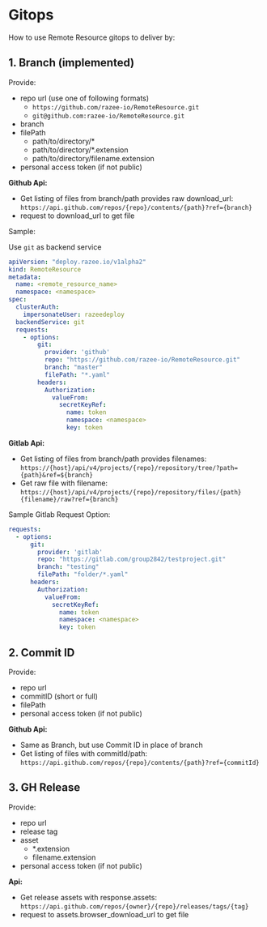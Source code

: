 # Gitops

How to use Remote Resource gitops to deliver by:

## 1. Branch (implemented)

Provide:

* repo url (use one of following formats)
  * `https://github.com/razee-io/RemoteResource.git`
  * `git@github.com:razee-io/RemoteResource.git`
* branch
* filePath
  * path/to/directory/*
  * path/to/directory/*.extension
  * path/to/directory/filename.extension
* personal access token (if not public)

**Github Api:**

* Get listing of files from branch/path provides raw download_url: `https://api.github.com/repos/{repo}/contents/{path}?ref={branch}`
* request to download_url to get file

Sample:

Use `git` as backend service

```yaml
apiVersion: "deploy.razee.io/v1alpha2"
kind: RemoteResource
metadata:
  name: <remote_resource_name>
  namespace: <namespace>
spec:
  clusterAuth:
    impersonateUser: razeedeploy
  backendService: git
  requests:
    - options:
        git:
          provider: 'github'
          repo: "https://github.com/razee-io/RemoteResource.git"
          branch: "master"
          filePath: "*.yaml"
        headers:
          Authorization:
            valueFrom:
              secretKeyRef:
                name: token
                namespace: <namespace>
                key: token
```

**Gitlab Api:**

* Get listing of files from branch/path provides filenames: `https://{host}/api/v4/projects/{repo}/repository/tree/?path={path}&ref=${branch}`
* Get raw file with filename: `https://{host}/api/v4/projects/{repo}/repository/files/{path}{filename}/raw?ref={branch}`

Sample Gitlab Request Option:

```yaml
requests:
  - options:
      git:
        provider: 'gitlab'
        repo: "https://gitlab.com/group2842/testproject.git"
        branch: "testing"
        filePath: "folder/*.yaml"
      headers:
        Authorization:
          valueFrom:
            secretKeyRef:
              name: token
              namespace: <namespace>
              key: token
```

## 2. Commit ID

Provide:

* repo url
* commitID (short or full)
* filePath
* personal access token (if not public)

**Github Api:**

* Same as Branch, but use Commit ID in place of branch
* Get listing of files with commitId/path: `https://api.github.com/repos/{repo}/contents/{path}?ref={commitId}`

## 3. GH Release

Provide:

* repo url
* release tag
* asset
  * *.extension
  * filename.extension
* personal access token (if not public)

**Api:**

* Get release assets with response.assets: `https://api.github.com/repos/{owner}/{repo}/releases/tags/{tag}`
* request to assets.browser_download_url to get file
